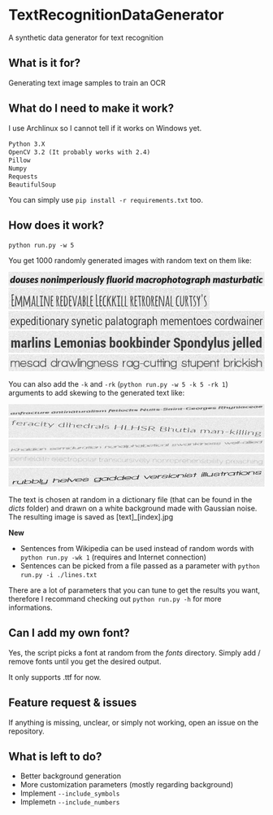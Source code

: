 # TextRecognitionDataGenerator
A synthetic data generator for text recognition

## What is it for?
Generating text image samples to train an OCR

## What do I need to make it work?

I use Archlinux so I cannot tell if it works on Windows yet.

```
Python 3.X
OpenCV 3.2 (It probably works with 2.4)
Pillow
Numpy
Requests
BeautifulSoup
```

 You can simply use `pip install -r requirements.txt` too.

## How does it work?
`python run.py -w 5`

You get 1000 randomly generated images with random text on them like:

![1](samples/1.jpg "1")
![2](samples/2.jpg "2")
![3](samples/3.jpg "3")
![4](samples/4.jpg "4")
![5](samples/5.jpg "5")

You can also add the `-k` and `-rk` (`python run.py -w 5 -k 5 -rk 1`) arguments to add skewing to the generated text like:

![6](samples/6.jpg "6")
![7](samples/7.jpg "7")
![8](samples/8.jpg "8")
![9](samples/9.jpg "9")
![10](samples/10.jpg "10")

The text is chosen at random in a dictionary file (that can be found in the *dicts* folder) and drawn on a white background made with Gaussian noise. The resulting image is saved as [text]_[index].jpg

**New**
- Sentences from Wikipedia can be used instead of random words with `python run.py -wk 1` (requires and Internet connection)
- Sentences can be picked from a file passed as a parameter with `python run.py -i ./lines.txt`

There are a lot of parameters that you can tune to get the results you want, therefore I recommand checking out `python run.py -h` for more informations. 

## Can I add my own font?

Yes, the script picks a font at random from the *fonts* directory. Simply add / remove fonts until you get the desired output.

It only supports .ttf for now.

## Feature request & issues

If anything is missing, unclear, or simply not working, open an issue on the repository.

## What is left to do?
- Better background generation 
- More customization parameters (mostly regarding background)
- Implement `--include_symbols`
- Implemetn `--include_numbers`
